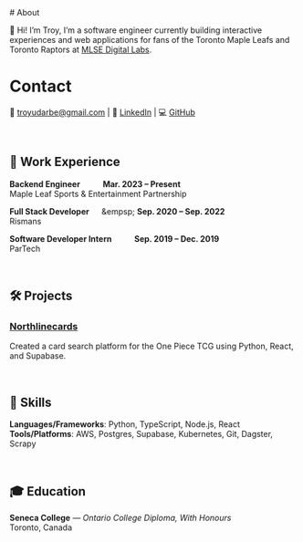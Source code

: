 <link rel="stylesheet" href="/assets/css/custom.css">
# About

👋 Hi! I’m Troy, I’m a software engineer currently building interactive experiences and web applications for fans of the Toronto Maple Leafs and Toronto Raptors at [MLSE Digital Labs](https://www.mlsedigital.com/).

# Contact
<p>
📧 <a href="mailto:troyudarbe@gmail.com">troyudarbe@gmail.com</a> | 🏢 <a href="https://www.linkedin.com/in/troyudarbe/">LinkedIn</a> | 💻 <a href="https://github.com/troyudarbe">GitHub</a>
</p>

<br>

## 💼 Work Experience

**Backend Engineer** &emsp; &emsp; **Mar. 2023 – Present**  
Maple Leaf Sports & Entertainment Partnership

**Full Stack Developer** &emsp; &empsp; **Sep. 2020 – Sep. 2022**  
Rismans

**Software Developer Intern** &emsp; &emsp;  **Sep. 2019 – Dec. 2019**  
ParTech

<br>


## 🛠 Projects

### [Northlinecards](https://www.northlinecards.ca)  
Created a card search platform for the One Piece TCG using Python, React, and Supabase.

<br>

## 🧠 Skills

**Languages/Frameworks**: Python, TypeScript, Node.js, React  
**Tools/Platforms**: AWS, Postgres, Supabase, Kubernetes, Git, Dagster, Scrapy


<br>

## 🎓 Education

**Seneca College** — *Ontario College Diploma, With Honours*  
Toronto, Canada

